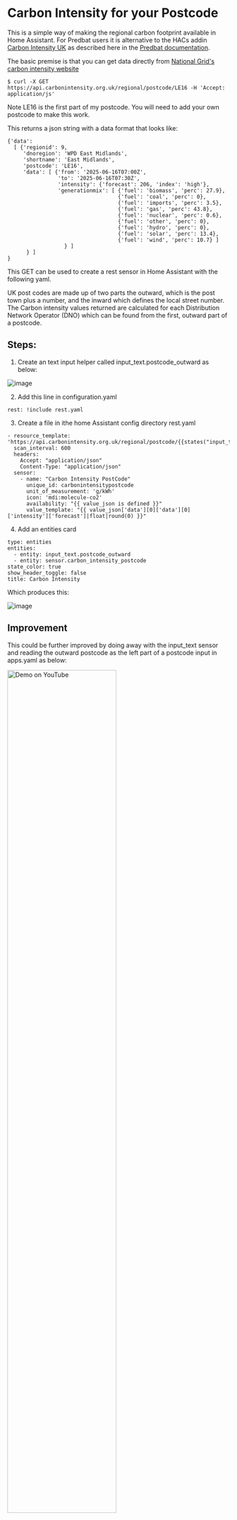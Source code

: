 # Carbon Intensity for your Postcode

This is a simple way of making the regional carbon footprint available in Home Assistant.
For Predbat users it is alternative to the HACs addin [Carbon Intensity UK](https://github.com/jfparis/sensor.carbon_intensity_uk) as described here in the [Predbat documentation](https://springfall2008.github.io/batpred/energy-rates/#uk-grid-carbon-intensity).

The basic premise is that you can get data directly from [National Grid's carbon intensity website](https://carbonintensity.org.uk/)
```
$ curl -X GET https://api.carbonintensity.org.uk/regional/postcode/LE16 -H 'Accept: application/js'
```
Note LE16 is the first part of my postcode. You will need to add your own postcode to make this work.

This returns a json string with a data format that looks like:
```
{'data':
  [ {'regionid': 9,
     'dnoregion': 'WPD East Midlands',
     'shortname': 'East Midlands',
     'postcode': 'LE16',
     'data': [ {'from': '2025-06-16T07:00Z',
                'to': '2025-06-16T07:30Z',
                'intensity': {'forecast': 206, 'index': 'high'},
                'generationmix': [ {'fuel': 'biomass', 'perc': 27.9},
                                   {'fuel': 'coal', 'perc': 0},
                                   {'fuel': 'imports', 'perc': 3.5},
                                   {'fuel': 'gas', 'perc': 43.8},
                                   {'fuel': 'nuclear', 'perc': 0.6},
                                   {'fuel': 'other', 'perc': 0},
                                   {'fuel': 'hydro', 'perc': 0},
                                   {'fuel': 'solar', 'perc': 13.4},
                                   {'fuel': 'wind', 'perc': 10.7} ]
                  } ]
      } ]
}
```
This GET can be used to create a rest sensor in Home Assistant with the following yaml.    

UK post codes are made up of two parts the outward, which is the post town plus a number, and the inward which defines the local street number.
The Carbon intensity values returned are calculated for each Distribution Network Operator (DNO) which can be found from the first, outward part of a postcode.

## Steps:
1. Create an text input helper called input_text.postcode_outward as below:

![image](https://github.com/user-attachments/assets/c7807173-b2a4-423b-afef-2675157f9ebc)


2. Add this line in configuration.yaml
```
rest: !include rest.yaml
```
3. Create a file in ithe home Assistant config directory rest.yaml
```
- resource_template: 'https://api.carbonintensity.org.uk/regional/postcode/{{states("input_text.postcode_outward")}}'
  scan_interval: 600
  headers:
    Accept: "application/json"
    Content-Type: "application/json"
  sensor:
    - name: "Carbon Intensity PostCode"
      unique_id: carbonintensitypostcode
      unit_of_measurement: 'g/kWh'
      icon: 'mdi:molecule-co2'
      availability: "{{ value_json is defined }}"
      value_template: "{{ value_json['data'][0]['data'][0]['intensity']['forecast']|float|round(0) }}"
```
4. Add an entities card
```
type: entities
entities:
  - entity: input_text.postcode_outward
  - entity: sensor.carbon_intensity_postcode
state_color: true
show_header_toggle: false
title: Carbon Intensity
```
Which produces this:

![image](https://github.com/user-attachments/assets/79052169-577a-4b71-b09c-53b4b14cd5bc)

## Improvement
This could be further improved by doing away with the input_text sensor and reading the outward postcode as the left part of a postcode input in apps.yaml as below:

[ <img src="https://github.com/user-attachments/assets/2b40bac2-1000-4db0-bf1f-5e05d25e5f50" width=70%  alt="Demo on YouTube"/>](https://springfall2008.github.io/batpred/energy-rates/#uk-grid-carbon-intensity)

## Thanks
Although this is my concept, the rest sensor yaml was pretty much written for me by @Troon in the HA community forum. Thank you!

I also noticed that @olivershingler covered this topic in his 2023 [video](https://youtu.be/w5fcff63agY?si=CBhvuYhpmoFMVCqe)

## Footnote
Borrowing unashamedly from @Olivershingler and with a bit of encouragement from @Troon, I added a few more enities relating to generation mix and a couple of cards as below.

Here are the cards.

![image](https://github.com/user-attachments/assets/76348e05-e153-4e7f-99cf-83e64aa65b03)

![image](https://github.com/user-attachments/assets/26d27bed-573c-4bdd-a019-9a1be5259f24)

Here is the code in rest.yaml:
```
    - name: "Carbon Intensity genmix coal"
      unique_id: carbonintensitygenmixcoal
      unit_of_measurement: '%'
      icon: mdi:molecule-co2
      availability: "{{ value_json is defined }}"
      value_template: "{{ (value_json['data'][0]['data'][0]['generationmix']|selectattr('fuel','==','coal')|first)['perc']|float|round(1) }}"

    - name: "Carbon Intensity genmix imports"
      unique_id: carbonintensitygenmiximports
      unit_of_measurement: '%'
      icon: mdi:transmission-tower-import
      availability: "{{ value_json is defined }}"
      value_template: "{{ (value_json['data'][0]['data'][0]['generationmix']|selectattr('fuel','==','imports')|first)['perc']|float|round(1) }}"

    - name: "Carbon Intensity genmix gas"
      unique_id: carbonintensitygenmixgas
      unit_of_measurement: '%'
      icon: mdi:fire-circle
      availability: "{{ value_json is defined }}"
      value_template: "{{ (value_json['data'][0]['data'][0]['generationmix']|selectattr('fuel','==','gas')|first)['perc']|float|round(1) }}"

    - name: "Carbon Intensity genmix nuclear"
      unique_id: carbonintensitygenmixnuclear
      unit_of_measurement: '%'
      icon: mdi:atom
      availability: "{{ value_json is defined }}"
      value_template: "{{ (value_json['data'][0]['data'][0]['generationmix']|selectattr('fuel','==','nuclear')|first)['perc']|float|round(1) }}"

    - name: "Carbon Intensity genmix other"
      unique_id: carbonintensitygenmixother
      unit_of_measurement: '%'
      icon: mdi:molecule-co2
      availability: "{{ value_json is defined }}"
      value_template: "{{ (value_json['data'][0]['data'][0]['generationmix']|selectattr('fuel','==','other')|first)['perc']|float|round(1) }}"

    - name: "Carbon Intensity genmix hydro"
      unique_id: carbonintensitygenmixhydro
      unit_of_measurement: '%'
      icon: mdi:hydro-power
      availability: "{{ value_json is defined }}"
      value_template: "{{ (value_json['data'][0]['data'][0]['generationmix']|selectattr('fuel','==','hydro')|first)['perc']|float|round(1) }}"

    - name: "Carbon Intensity genmix solar"
      unique_id: carbonintensitygenmixsolar
      unit_of_measurement: '%'
      icon: mdi:solar-panel-large
      availability: "{{ value_json is defined }}"
      value_template: "{{ (value_json['data'][0]['data'][0]['generationmix']|selectattr('fuel','==','solar')|first)['perc']|float|round(1) }}"

    - name: "Carbon Intensity genmix wind"
      unique_id: carbonintensitygenmixwind
      icon: mdi:wind-turbine
      unit_of_measurement: '%'
      availability: "{{ value_json is defined }}"
      value_template: "{{ (value_json['data'][0]['data'][0]['generationmix']|selectattr('fuel','==','wind')|first)['perc']|float|round(1) }}"
```
Here is the code for the auto entities cards (you my need to get this custom card from HACs:
```
type: custom:auto-entities
card:
  type: entities
  title: Carbon Intensity Generation Mix
card_param: null
filter:
  exclude:
    - state: < 0.1
entities:
  - entity: sensor.carbon_intensity_genmix_biomass
  - entity: sensor.carbon_intensity_genmix_coal
  - entity: sensor.carbon_intensity_genmix_gas
  - entity: sensor.carbon_intensity_genmix_hydro
  - entity: sensor.carbon_intensity_genmix_imports
  - entity: sensor.carbon_intensity_genmix_nuclear
  - entity: sensor.carbon_intensity_genmix_other
  - entity: sensor.carbon_intensity_genmix_solar
  - entity: sensor.carbon_intensity_genmix_wind
state_color: true
show_header_toggle: false
title: Carbon Intensity
sort:
  numeric: true
  reverse: true
  method: state
```
Here is the code for the guage:
```
type: gauge
name: Grid Carbon Intensity
needle: true
segments:
  - from: 0
    color: green
  - from: 40
    color: lightgreen
  - from: 120
    color: yellow
  - from: 200
    color: orange
  - from: 290
    color: red
  - from: 450
    color: darkred
max: 600
unit: gCO2/kWh
entity: sensor.carbon_intensity_postcode
```
